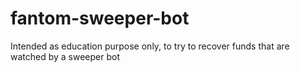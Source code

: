 # fantom-sweeper-bot
Intended as education purpose only, to try to recover funds that are watched by a sweeper bot
